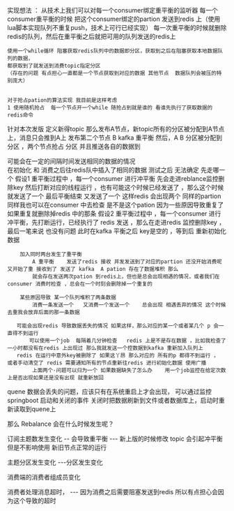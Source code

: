 实现想法 ：
    从技术上我们可以对每一个consumer绑定重平衡的监听器
    每一个consumer重平衡的时候 把这个consumer绑定的partion 发送到redis 上（使用lua脚本实现队列不重复push，技术上可行已经实现）
    每一次重平衡的时候就删除redis的队列，然后在重平衡之后就把可用的队列发送的redis上
    
    使用一个while循环 阻塞获取redis队列中的数据即分区，获取到之后在阻塞获取本地数据队列的数据，
    都获取到了就发送到消费topic指定分区
    （存在的问题 有点担心一直都是一个节点获取到对应的数据 其他节点  数据队列会被压的特别庞大）
    
    
    对于抢占pation的算法实现 我目前是这样考虑 
    1 使用随机抢占  每一个节点开一个while 随抢占到就是谁的 看谁先执行了获取数据的redis命令
  
  
  
   
  针对本次发版 定义新得topic 那么发布A节点，新topic所有的分区被分配到A节点上，消息只会推到A上
  发布第二个节点 B kafka 重平衡 然后，A B 分区被分配到分区 ，两个节点抢占 分区 并且推送各自的数据到
   
   
   
   
   可能会在一定的间隔时间发送相同的数据的情况   
        在初始化 和 消费之后往redis队中插入了相同的数据
            测试之后 无法确定 先走哪一个 
                假设1 
                重平衡过程中 ，每一个consumer 进行冲平衡 先会走进reblance监控删除key 然后打断对应的线程运行 ，也有可能这个时候已经发送了 ，那么这个时候 就发送了一个 
                最后平衡结束 又发送了一个 这样redis 会出现两个 同样的partion
                同样我也可以在consumer 中去检查 是不是这个pation 因为一些原因导致重复了 如果重复就删除掉redis 中的那条 
                假设2 
                重平衡过程中 ，每一个consumer 进行冲平衡，先打断运行，已经执行了 redis 发送 ，那么在走进redis 监控删除key ，最后一笔来说 也没有问题 此时在kafka 平衡之后 key是空的 ，等到后 重新初始化数据   
         
        加入同时两台发生了重平衡 
            A 重平衡    发送了redis 接收 并发发送到了对应的partion 还没开始消费呢 又开始了重 接收到了 发送了 kafka  A pation 存在了数据堆积 那么 
            就会存在发送两次pation 到redis上，但也是总会出现相遇的情况，或者我们在consumer 消费时检查 ，总会在一个时刻会删除掉一个重复的
        
        某些原因导致 某一个队列堆积了两条数据 
            消费一条发送一个   又消费一个发送一个    总会出现 相遇丢弃的情况 这个时候去重我会放弃后面的那一条数据
   
       可能会出现redis 导致数据丢失的情况 如果这样，那么对应的某一个或者某几个 p 会一直得不到运行 
           可以使用一个job  每隔着几分钟检查   redis 上是不是存在数据 ，比如我检查了一小时都没有在redis 上出现过 那么我就发送一个控数据到kafka 重新加入队列上
       redis 在运行中意外key被删除了 如果这丫昂 那么对应的 所有的p 都得不到运行 ， 或者手动清空了 redis 需要通知所有的节点重新往redis 进行初始化数据 使用广播 
            上面两个·问题可以归为一个 如果数据缺失了怎么办    用一个job监控在给定次数上是否出现如果还是没有出现 就重新放回 
        
   quene 数据会丢失的问题，应该只有在系统重启上才会出现， 可以通过监控springboot 启动和关闭的事件 关闭时把数据刷新到文件或者数据库上，启动时重新读取到quene上
        
        
   
   那么 Rebalance 会在什么时候发生呢？
   
   订阅主题数发生变化 --  会导致重平衡         --- 新上版的时候修改 topic 会引起冲平衡 但是不影响使用 新旧节点正常的运行

   主题分区发生变化 ---分区发生变化    

   消费端的消费者组成员变化

   消费者处理消息超时，                       ---  因为消费之后需要阻塞发送到redis 所以有点担心会因为这个导致的超时 
   
   
    